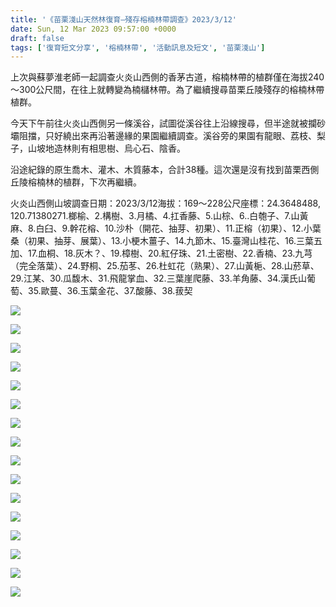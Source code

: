 ```yaml
---
title: '《苗栗淺山天然林復育—殘存榕楠林帶調查》2023/3/12'
date: Sun, 12 Mar 2023 09:57:00 +0000
draft: false
tags: ['復育短文分享', '榕楠林帶', '活動訊息及短文', '苗栗淺山']
---
```


上次與蘇夢淮老師一起調查火炎山西側的香茅古道，榕楠林帶的植群僅在海拔240～300公尺間，在往上就轉變為楠櫧林帶。為了繼續搜尋苗栗丘陵殘存的榕楠林帶植群。

今天下午前往火炎山西側另一條溪谷，試圖從溪谷往上沿線搜尋，但半途就被攔砂壩阻擋，只好繞出來再沿著邊緣的果園繼續調查。溪谷旁的果園有龍眼、荔枝、梨子，山坡地造林則有相思樹、烏心石、陰香。

沿途紀錄的原生喬木、灌木、木質藤本，合計38種。這次還是沒有找到苗栗西側丘陵榕楠林的植群，下次再繼續。

火炎山西側山坡調查日期：2023/3/12海拔：169～228公尺座標：24.3648488, 120.71380271.榔榆、2.構樹、3.月橘、4.扛香藤、5.山棕、6..白匏子、7.山黃麻、8.白臼、9.幹花榕、10.沙朴（開花、抽芽、初果）、11.正榕（初果）、12.小葉桑（初果、抽芽、展葉）、13.小梗木薑子、14.九節木、15.臺灣山桂花、16.三葉五加、17.血桐、18.灰木？、19.樟樹、20.紅仔珠、21.土密樹、22.香楠、23.九芎（完全落葉）、24.野桐、25.茄苳、26.杜虹花（熟果）、27.山黃梔、28.山菸草、29.江某、30.瓜馥木、31.飛龍掌血、32.三葉崖爬藤、33.羊角藤、34.漢氏山葡萄、35.歐蔓、36.玉葉金花、37.酸藤、38.菝契

![](https://www.reforestation.tw/wp-content/uploads/2023/06/20230312-苗栗淺山天然林復育—殘存榕楠林帶調查3-1024x768.jpg)

![](https://www.reforestation.tw/wp-content/uploads/2023/06/20230312-苗栗淺山天然林復育—殘存榕楠林帶調查6-1024x768.jpg)

![](https://www.reforestation.tw/wp-content/uploads/2023/06/20230312-苗栗淺山天然林復育—殘存榕楠林帶調查7-1024x768.jpg)

![](https://www.reforestation.tw/wp-content/uploads/2023/06/20230312-苗栗淺山天然林復育—殘存榕楠林帶調查9-1024x768.jpg)

![](https://www.reforestation.tw/wp-content/uploads/2023/06/20230312-苗栗淺山天然林復育—殘存榕楠林帶調查11-1024x768.jpg)

![](https://www.reforestation.tw/wp-content/uploads/2023/06/20230312-苗栗淺山天然林復育—殘存榕楠林帶調查13-1024x768.jpg)

![](https://www.reforestation.tw/wp-content/uploads/2023/06/20230312-苗栗淺山天然林復育—殘存榕楠林帶調查15-1024x768.jpg)

![](https://www.reforestation.tw/wp-content/uploads/2023/06/20230312-苗栗淺山天然林復育—殘存榕楠林帶調查23-1024x768.jpg)

![](https://www.reforestation.tw/wp-content/uploads/2023/06/20230312-苗栗淺山天然林復育—殘存榕楠林帶調查25-1024x768.jpg)

![](https://www.reforestation.tw/wp-content/uploads/2023/06/20230312-苗栗淺山天然林復育—殘存榕楠林帶調查28-1024x768.jpg)

![](https://www.reforestation.tw/wp-content/uploads/2023/06/20230312-苗栗淺山天然林復育—殘存榕楠林帶調查29-1024x768.jpg)

![](https://www.reforestation.tw/wp-content/uploads/2023/06/20230312-苗栗淺山天然林復育—殘存榕楠林帶調查26-1024x768.jpg)

![](https://www.reforestation.tw/wp-content/uploads/2023/06/20230312-苗栗淺山天然林復育—殘存榕楠林帶調查33-1024x577.jpg)

![](https://www.reforestation.tw/wp-content/uploads/2023/06/20230312-苗栗淺山天然林復育—殘存榕楠林帶調查43-1024x577.jpg)

![](https://www.reforestation.tw/wp-content/uploads/2023/06/20230312-苗栗淺山天然林復育—殘存榕楠林帶調查40-1024x577.jpg)

![](https://www.reforestation.tw/wp-content/uploads/2023/06/20230312-苗栗淺山天然林復育—殘存榕楠林帶調查37-1024x577.jpg)